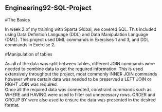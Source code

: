 ## Engineering92-SQL-Project  

#The Basics  

In week 2 of my training with Sparta Global, we covered SQL. This included using Data Definition Language (DDL) and Data Manipulation Language (DML). This project used DML commands in Exercises 1 and 3, and DDL commands in Exercise 2.  

#Manipulation of tables  

As all of the data was split between tables, different JOIN commands were needed to combine data to get the required information. This is used extensively throughout the project, most commonly INNER JOIN commands however where certain data was needed to be preserved a LEFT JOIN or RIGHT JOIN was required.  
Once all the required data was connected, constraint commands such as WHERE and HAVING were used to filter out unnecessary rows. ORDER and GROUP BY were also used to ensure the data was presented in the desired format. 
